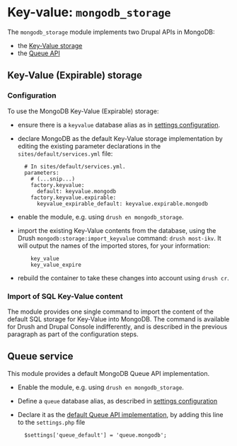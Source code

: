 # Key-value: `mongodb_storage`

The `mongodb_storage` module implements two Drupal APIs in MongoDB:

- the [Key-Value storage][keyvallink]
- the [Queue API][queueapilink]

[keyvallink]: https://en.wikipedia.org/wiki/Key-value_database
[queueapilink]: https://api.drupal.org/api/drupal/core%21core.api.php/group/queue/9.2.x

[settings]: ../../install#settings-configuration
[default_queue]: https://api.drupal.org/api/drupal/core%21lib%21Drupal.php/function/Drupal%3A%3Aqueue/9.2.x

## Key-Value (Expirable) storage
### Configuration

To use the MongoDB Key-Value (Expirable) storage:

* ensure there is a `keyvalue` database alias as in
  [settings configuration](settings).
* declare MongoDB as the default Key-Value storage implementation by editing
  the existing parameter declarations in the `sites/default/services.yml` file:

        # In sites/default/services.yml.
        parameters:
          # (...snip...)
          factory.keyvalue:
            default: keyvalue.mongodb
          factory.keyvalue.expirable:
            keyvalue_expirable_default: keyvalue.expirable.mongodb

* enable the module, e.g. using `drush en mongodb_storage`.
* import the existing Key-Value contents from the database, using the Drush
  `mongodb:storage:import_keyvalue` command: `drush most-ikv`.
  It will output the names of the imported stores, for your information:

          key_value
          key_value_expire

* rebuild the container to take these changes into account using `drush cr`.

### Import of SQL Key-Value content

The module provides one single command to import the content of the default SQL
storage for Key-Value into MongoDB. The command is available for Drush and
Drupal Console indifferently, and is described in the previous paragraph as part
of the configuration steps.


## Queue service

This module provides a default MongoDB Queue API implementation.

* Enable the module, e.g. using `drush en mongodb_storage`.
* Define a `queue` database alias, as described in [settings configuration][settings]
* Declare it as the [default Queue API implementation][default_queue],
  by adding this line to the `settings.php` file

        $settings['queue_default'] = 'queue.mongodb';
